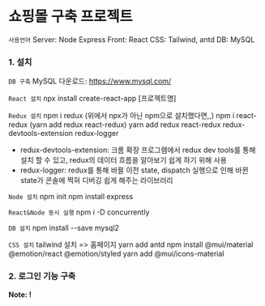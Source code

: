 # 쇼핑몰 구축 프로젝트

`사용언어`
Server: Node Express
Front: React
CSS: Tailwind, antd
DB: MySQL

### 1. 설치

`DB 구축`
MySQL 다운로드: https://www.mysql.com/ 

`React 설치`
npx install create-react-app [프로젝트명]

`Redux 설치`
npm i redux (위에서 npx가 아닌 npm으로 설치했다면,,)
npm i react-redux (yarn add redux react-redux)
yarn add redux react-redux redux-devtools-extension redux-logger
* redux-devtools-extension: 크롬 확장 프로그램에서 redux dev tools를 통해 설치 할 수 있고, redux의 데이터 흐름을 알아보기 쉽게 하기 위해 사용
* redux-logger: redux를 통해 바뀔 이전 state, dispatch 실행으로 인해 바뀐 state가 콘솔에 찍혀 디버깅 쉽게 해주는 라이브러리

`Node 설치`
npm init
npm install express

`React&Node 동시 실행`
npm i -D concurrently

`DB 설치`
npm install --save mysql2

`CSS 설치`
tailwind 설치 => 홈페이지
yarn add antd
npm install @mui/material @emotion/react @emotion/styled
yarn add @mui/icons-material

### 2. 로그인 기능 구축
**Note: !**

